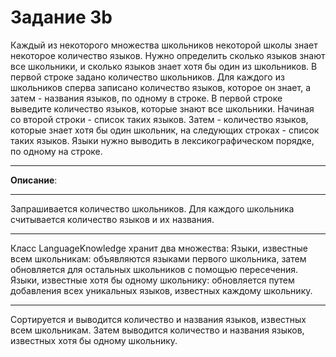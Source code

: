 # Задание 3b
Каждый из некоторого множества школьников некоторой школы знает некоторое количество языков. Нужно определить сколько языков знают все школьники, и сколько языков знает хотя бы один из школьников. В первой строке задано количество школьников. Для каждого из школьников сперва записано количество языков, которое он знает, а затем - названия языков, по одному в строке. В первой строке выведите количество языков, которые знают все школьники. Начиная со второй строки - список таких языков. Затем - количество языков, которые знает хотя бы один школьник, на следующих строках - список таких языков. Языки нужно выводить в лексикографическом порядке, по одному на строке.
***
**Описание**:
***
Запрашивается количество школьников.
Для каждого школьника считывается количество языков и их названия.
***
Класс LanguageKnowledge хранит два множества:
    Языки, известные всем школьникам: объявляются языками первого школьника, затем обновляется для остальных школьников с помощью пересечения.
    Языки, известные хотя бы одному школьнику: обновляется путем добавления всех уникальных языков, известных каждому школьнику.
***
Сортируется и выводится количество и названия языков, известных всем школьникам.
Затем выводится количество и названия языков, известных хотя бы одному школьнику.